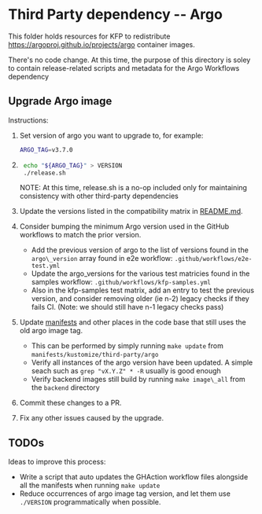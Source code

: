 # Third Party dependency -- Argo

This folder holds resources for KFP to redistribute <https://argoproj.github.io/projects/argo>
container images.

There's no code change. At this time, the purpose of this directory is soley to contain
release-related scripts and metadata for the Argo Workflows dependency

## Upgrade Argo image

Instructions:

1. Set version of argo you want to upgrade to, for example:

    ```bash
    ARGO_TAG=v3.7.0
    ```

1. ```bash
    echo "${ARGO_TAG}" > VERSION
    ./release.sh
    ```

    NOTE: At this time, release.sh is a no-op included only for maintaining consistency with other third-party dependencies

1. Update the versions listed in the compatibility matrix in [README.md](../../README.md).

1. Consider bumping the minimum Argo version used in the GitHub workflows to match the prior version.
    * Add the previous version of argo to the list of versions found in the `argo\_version` array found in e2e workflow: `.github/workflows/e2e-test.yml`
    * Update the argo_versions for the various test matricies found in the samples workflow: `.github/workflows/kfp-samples.yml`
    * Also in the kfp-samples test matrix, add an entry to test the previous version, and consider removing older (ie n-2) legacy checks if they fails CI.  (Note: we should still have n-1 legacy checks pass)

1. Update [manifests](../../manifests) and other places in the code base that still uses the old argo image tag.
    * This can be performed by simply running `make update` from `manifests/kustomize/third-party/argo`
    * Verify all instances of the argo version have been updated.  A simple seach such as `grep "vX.Y.Z" * -R` usually is good enough
    * Verify backend images still build by running `make image\_all` from the `backend` directory

1. Commit these changes to a PR.

1. Fix any other issues caused by the upgrade.

## TODOs

Ideas to improve this process:

* Write a script that auto updates the GHAction workflow files alongside all the manifests when running `make update`
* Reduce occurrences of argo image tag version, and let them use `./VERSION` programmatically when possible.
